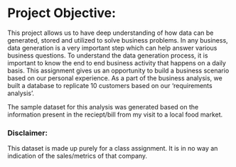 # Project Objective:

This project allows us to have deep understanding of how data can be generated, stored and utilized to solve business problems. In any business, data generation is a very important step which can help answer various business questions. To understand the data generation process, it is important to know the end to end business activity that happens on a daily basis. This assignment gives us an opportunity to build a business scenario based on our personal experience. As a part of the business analysis, we built a database to replicate 10 customers based on our ‘requirements analysis’.

The sample dataset for this analysis was generated based on the information present in the reciept/bill from my visit to a local food market. 

### Disclaimer:

This dataset is made up purely for a class assignment. It is in no way an indication of the sales/metrics of that company. 
